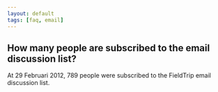 ```yaml
---
layout: default
tags: [faq, email]
---
```


## How many people are subscribed to the email discussion list?

At 29 Februari 2012, 789 people were subscribed to the FieldTrip email discussion list. 

